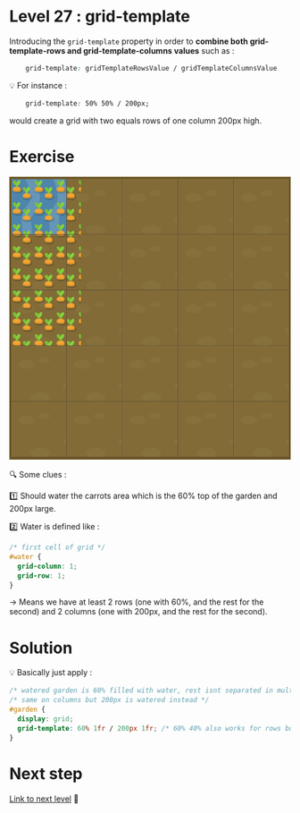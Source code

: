 # Level 27 : grid-template

Introducing the `grid-template` property in order to **combine both grid-template-rows and grid-template-columns values** such as :

```css
    grid-template: gridTemplateRowsValue / gridTemplateColumnsValue
``` 

:bulb: For instance : 

```css
    grid-template: 50% 50% / 200px;
``` 

would create a grid with two equals rows of one column 200px high.

# Exercise

![level 27](./level27.png)

:mag: Some clues : 

:one: Should water the carrots area which is the 60% top of the garden and 200px large.

:two: Water is defined like :
```css
/* first cell of grid */
#water {
  grid-column: 1;
  grid-row: 1;
}
```

&rarr; Means we have at least 2 rows (one with 60%, and the rest for the second) and 2 columns (one with 200px, and the rest for the second).

# Solution

:bulb: Basically just apply : 

```css
/* watered garden is 60% filled with water, rest isnt separated in multiple garden dry rows */
/* same on columns but 200px is watered instead */
#garden {
  display: grid;
  grid-template: 60% 1fr / 200px 1fr; /* 60% 40% also works for rows but 1fr is better to use as "fill the rest" unit */
}
```

# Next step

[Link to next level](./level28.md) :muscle:
